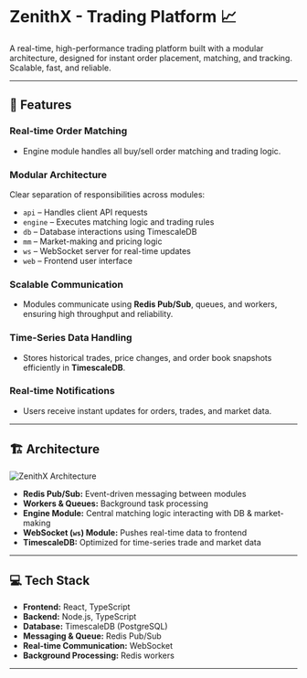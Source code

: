 # ZenithX - Trading Platform 📈

A real-time, high-performance trading platform built with a modular architecture, designed for instant order placement, matching, and tracking. Scalable, fast, and reliable.

---

## 🌟 Features

### Real-time Order Matching
- Engine module handles all buy/sell order matching and trading logic.

### Modular Architecture
Clear separation of responsibilities across modules:
- `api` – Handles client API requests  
- `engine` – Executes matching logic and trading rules  
- `db` – Database interactions using TimescaleDB  
- `mm` – Market-making and pricing logic  
- `ws` – WebSocket server for real-time updates  
- `web` – Frontend user interface  

### Scalable Communication
- Modules communicate using **Redis Pub/Sub**, queues, and workers, ensuring high throughput and reliability.

### Time-Series Data Handling
- Stores historical trades, price changes, and order book snapshots efficiently in **TimescaleDB**.

### Real-time Notifications
- Users receive instant updates for orders, trades, and market data.

---

## 🏗 Architecture

![ZenithX Architecture](https://github.com/user-attachments/assets/20610098-2573-44eb-bc90-b7eab488dc12)

- **Redis Pub/Sub:** Event-driven messaging between modules  
- **Workers & Queues:** Background task processing  
- **Engine Module:** Central matching logic interacting with DB & market-making  
- **WebSocket (`ws`) Module:** Pushes real-time data to frontend  
- **TimescaleDB:** Optimized for time-series trade and market data  

---

## 💻 Tech Stack

- **Frontend:** React, TypeScript  
- **Backend:** Node.js, TypeScript  
- **Database:** TimescaleDB (PostgreSQL)  
- **Messaging & Queue:** Redis Pub/Sub  
- **Real-time Communication:** WebSocket  
- **Background Processing:** Redis workers  

---

